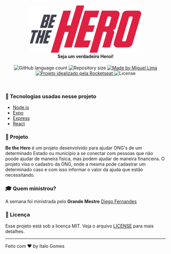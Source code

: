 <h4 align="center">
<img src="https://github.com/italoog/be-the-hero/blob/master/frontend/src/assets/logo.svg" width="350px" /><br>
 <b>Seja um verdadeiro Heroi!</b>
</h4>
<p align="center">
<img alt="GitHub language count" src="https://img.shields.io/github/languages/count/italoog/be-the-hero?color=red">
<img alt="Repository size" src="https://img.shields.io/github/repo-size/italoog/be-the-hero?color=red">
  <a href="https://www.linkedin.com/in/italo-oliveira-ba1080123/">
    <img alt="Made by Miguel Lima" src="https://img.shields.io/badge/Dev-italoog-red">
  </a>
  <a href="https://rocketseat.com.br">
    <img alt="Projeto idealizado pela Rocketseat" src="https://img.shields.io/badge/By-Rocketseat-red">
  </a>
  <img alt="License" src="https://img.shields.io/badge/license-MIT-red">
</p>
<br>

### :rocket: Tecnologias usadas nesse projeto

- [Node.js](https://nodejs.org/en/)
- [Expo](https://expo.io/)
- [Express](https://expressjs.com/pt-br/)
- [React](https://pt-br.reactjs.org/)

### :muscle: Projeto

<b>Be the Hero</b> é um projeto desenvolvido para ajudar ONG's de um determinado Estado ou município a se conectar com pessoas que não
poode ajudar de maneira física, mas podem ajudar de maneira financeira. O projeto visa o cadastro da ONG, onde a mesma pode cadastrar um
determinado caso e com isso informar o valor da ajuda que estão necessitando.

### :mortar_board: Quem ministrou?

A semana foi ministrada pelo <b>Grande Mestre</b> [Diego Fernandes](https://github.com/diego3g)

### :memo: Licença

Esse projeto está sob a licença MIT. Veja o arquivo [LICENSE](./LICENSE) para mais detalhes.

----

Feito com ❤️ by Italo Gomes
